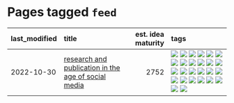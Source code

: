 # Pages tagged `feed`

|last_modified|title|est. idea maturity|tags
|:---|:---|---:|:---|
|2022-10-30|[research and publication in the age of social media](../research-and-social.md)|2752|[![](https://img.shields.io/badge/tag-arxiv-c456a9)](../tags/arxiv.md) [![](https://img.shields.io/badge/tag-citation-d7de4b)](../tags/citation.md) [![](https://img.shields.io/badge/tag-corrections-e54ba1)](../tags/corrections.md) [![](https://img.shields.io/badge/tag-credit-426a5f)](../tags/credit.md) [![](https://img.shields.io/badge/tag-curation-e3b2c7)](../tags/curation.md) [![](https://img.shields.io/badge/tag-discoverability-dafbc7)](../tags/discoverability.md) [![](https://img.shields.io/badge/tag-discussion-8a140)](../tags/discussion.md) [![](https://img.shields.io/badge/tag-feed-7064e0)](../tags/feed.md) [![](https://img.shields.io/badge/tag-git-6819c6)](../tags/git.md) [![](https://img.shields.io/badge/tag-github-11772b)](../tags/github.md) [![](https://img.shields.io/badge/tag-historyofscience-5fba1d)](../tags/historyofscience.md) [![](https://img.shields.io/badge/tag-mastodon-587798)](../tags/mastodon.md) [![](https://img.shields.io/badge/tag-openreview-2c91b4)](../tags/openreview.md) [![](https://img.shields.io/badge/tag-paperswithcode-d2ea1b)](../tags/paperswithcode.md) [![](https://img.shields.io/badge/tag-platform-dce8fa)](../tags/platform.md) [![](https://img.shields.io/badge/tag-publication-53417a)](../tags/publication.md) [![](https://img.shields.io/badge/tag-reproducibility-82f36e)](../tags/reproducibility.md) [![](https://img.shields.io/badge/tag-research-ac8815)](../tags/research.md) [![](https://img.shields.io/badge/tag-retractions-161a53)](../tags/retractions.md) [![](https://img.shields.io/badge/tag-search-b3194)](../tags/search.md) [![](https://img.shields.io/badge/tag-socialmedia-34720)](../tags/socialmedia.md) [![](https://img.shields.io/badge/tag-stackoverflow-db71cb)](../tags/stackoverflow.md) [![](https://img.shields.io/badge/tag-subscription-71e862)](../tags/subscription.md) [![](https://img.shields.io/badge/tag-transparency-faa2fc)](../tags/transparency.md) [![](https://img.shields.io/badge/tag-twitter-ad342b)](../tags/twitter.md) [![](https://img.shields.io/badge/tag-validation-a3a5e9)](../tags/validation.md)|